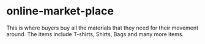 # online-market-place
This is where buyers buy all the materials that they need for their movement around. The items include T-shirts, Shirts, Bags and many more items.
